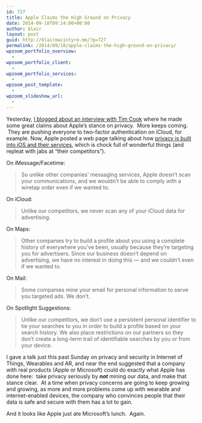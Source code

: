 ```yaml
---
id: 727
title: Apple Claims the High Ground on Privacy
date: 2014-09-18T09:14:00+00:00
author: blair
layout: post
guid: http://blairmacintyre.me/?p=727
permalink: /2014/09/18/apple-claims-the-high-ground-on-privacy/
wpzoom_portfolio_overview:
  - 
wpzoom_portfolio_client:
  - 
wpzoom_portfolio_services:
  - 
wpzoom_post_template:
  - 
wpzoom_slideshow_url:
  - 
---
```

Yesterday, <a title="" href="http://blairmacintyre.me/2014/09/16/you-are-not-an-iproduct/" target="_blank">I blogged about an interview with Tim Cook</a> where he made some great claims about Apple’s stance on privacy.  More keeps coming.  They are pushing everyone to two-factor authentication on iCloud, for example. Now, Apple posted a web page talking about how <a title="" href="http://www.apple.com/privacy/privacy-built-in/" target="_blank">privacy is built into iOS and their services</a>, which is chock full of wonderful things (and repleat with jabs at “their competitors”).

On iMessage/Facetime:

> So unlike other companies’ messaging services, Apple doesn’t scan your communications, and we wouldn’t be able to comply with a wiretap order even if we wanted to.

On iCloud:

> Unlike our competitors, we never scan any of your iCloud data for advertising.

On Maps:

> Other companies try to build a profile about you using a complete history of everywhere you’ve been, usually because they’re targeting you for advertisers. Since our business doesn’t depend on advertising, we have no interest in doing this — and we couldn’t even if we wanted to.

On Mail:

> Some companies mine your email for personal information to serve you targeted ads. We don’t.

On Spotlight Suggestions:

> Unlike our competitors, we don’t use a persistent personal identifier to tie your searches to you in order to build a profile based on your search history. We also place restrictions on our partners so they don’t create a long-term trail of identifiable searches by you or from your device.

I gave a talk just this past Sunday on privacy and security in Internet of Things, Wearables and AR, and near the end suggested that a company with real products (Apple or Microsoft) could do exactly what Apple has done here:  take privacy seriously by <b style="font-style: italic;">not</b> mining our data, and make that stance clear.  At a time when privacy concerns are going to keep growing and growing, as more and more problems come up with wearable and internet-enabled devices, the company who convinces people that their data is safe and secure with them has a lot to gain.

And it looks like Apple just ate Microsoft’s lunch.  Again.

&nbsp;